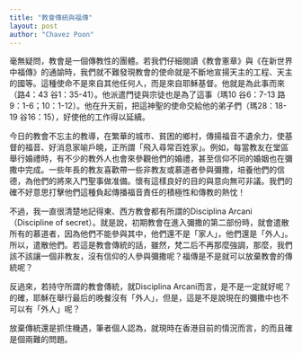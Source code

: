 ```yaml
---
title: "教會傳統與福傳"
layout: post
author: "Chavez Poon"
---
```


毫無疑問，教會是一個傳教性的團體。若我們仔細閱讀《教會憲章》與《在新世界中福傳》的通諭時，我們就不難發現教會的使命就是不斷地宣揚天主的工程、天主的國等。這種使命不是來自其他任何人，而是來自耶穌基督。他就是為此事而來（路4：43 谷1：35-41）。他派遣門徒與宗徒也是為了這事（瑪10 谷6：7-13 路9：1-6；10：1-12）。他在升天前，把這神聖的使命交給他的弟子們（瑪28：18-19 谷16：15），好使他的工作得以延續。

今日的教會不忘主的教導，在繁華的城巿、貧困的鄉村，傳揚福音不遺余力，使基督的福音、好消息家喻戶曉，正所謂「飛入尋常百姓家」。例如，每當教友在堂區舉行婚禮時，有不少的教外人也會來參觀他們的婚禮，甚至信仰不同的婚姻也在彌撒中完成。一些年長的教友喜歡帶一些非教友或慕道者參與彌撒，培養他們的信德，為他們的將來入門聖事做准備。懷有這樣良好的目的與意向無可非議。我們的確不好意思打擊他們這種負起傳播福音責任的積極性和傳教的熱忱！

不過，我一直很清楚地記得東、西方教會都有所謂的Disciplina Arcani（Discipline of secret）。就是說，初期教會在進入彌撒的第二部份時，就會遣散所有的慕道者，因為他們不能參與其中，他們還不是「家人」，他們還是「外人」。所以，遣散他們。若這是教會傳統的話，雖然，梵二后不再那麼強調，那麼，我們該不該讓一個非教友，沒有信仰的人參與彌撒呢？福傳是不是就可以放棄教會的傳統呢？

反過來，若持守所謂的教會傳統，就Disciplina Arcani而言，是不是一定就好呢？的確，耶穌在舉行最后的晚餐沒有「外人」，但是，這是不是說現在的彌撒中也不可以有「外人」呢？

放棄傳統還是抓住機遇，筆者個人認為，就現時在香港目前的情況而言，的而且確是個兩難的問題。
